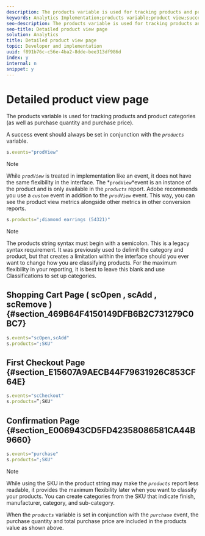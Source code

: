 ```yaml
---
description: The products variable is used for tracking products and product categories (as well as purchase quantity and purchase price).
keywords: Analytics Implementation;products variable;product view;success event
seo-description: The products variable is used for tracking products and product categories (as well as purchase quantity and purchase price).
seo-title: Detailed product view page
solution: Analytics
title: Detailed product view page
topic: Developer and implementation
uuid: f891b76c-c56e-4ba2-8dde-bee313df986d
index: y
internal: n
snippet: y
---
```


# Detailed product view page

The products variable is used for tracking products and product categories (as well as purchase quantity and purchase price).

 A success event should always be set in conjunction with the *`products`* variable.

```js
s.events="prodView"
```

>[!NOTE]
>
>While *`prodView`* is treated in implementation like an event, it does not have the same flexibility in the interface. The *`prodView`*event is an instance of the product and is only available in the *`products`* report. Adobe recommends you use a *`custom`* event in addition to the *`prodView`* event. This way, you can see the product view metrics alongside other metrics in other conversion reports.

```js
s.products=";diamond earrings (54321)"
```

>[!NOTE]
>
>The products string syntax must begin with a semicolon. This is a legacy syntax requirement. It was previously used to delimit the category and product, but that creates a limitation within the interface should you ever want to change how you are classifying products. For the maximum flexibility in your reporting, it is best to leave this blank and use Classifications to set up categories.

## Shopping Cart Page ( scOpen , scAdd , scRemove ) {#section_469B64F4150149DFB6B2C731279C0BC7}

```js
s.events="scOpen,scAdd" 
s.products=";SKU" 

```

## First Checkout Page {#section_E15607A9AECB44F79631926C853CF64E}

```js
s.events="scCheckout" 
s.products=”;SKU" 

```

## Confirmation Page {#section_E006943CD5FD42358086581CA44B9660}

```js
s.events="purchase" 
s.products=";SKU" 

```

>[!NOTE]
>
>While using the SKU in the product string may make the *`products`* report less readable, it provides the maximum flexibility later when you want to classify your products. You can create categories from the SKU that indicate finish, manufacturer, category, and sub-category.

When the *`products`* variable is set in conjunction with the *`purchase`* event, the purchase quantity and total purchase price are included in the products value as shown above. 

